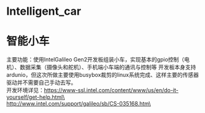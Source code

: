 # Intelligent_car
# 智能小车 <br />
主要功能：使用IntelGalileo Gen2开发板组装小车，实现基本的gpio控制（电机）、数据采集（摄像头和舵机）、手机端小车端的通讯与控制等
开发板本身支持ardunio，但这次所做主要使用busybox裁剪的linux系统完成、这样主要的传感器驱动并不需要自己手动去写。<br />
开发环境详见：https://www-ssl.intel.com/content/www/us/en/do-it-yourself/get-help.html\<br />
            http://www.intel.com/support/galileo/sb/CS-035168.htm\<br />
            
